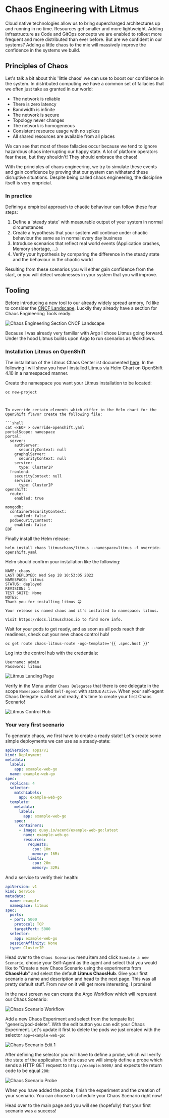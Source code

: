 # Chaos Engineering with Litmus

Cloud native technologies allow us to bring supercharged architectures up and running in no time. Resources get smaller and more lightweight. Adding Infrastructure as Code and GitOps concepts we are enabled to rollout more frequent and more distributed than ever before. But are we confident in our systems? Adding a little chaos to the mix will massively improve the confidence in the systems we build.

## Principles of Chaos

Let's talk a bit about this 'little chaos' we can use to boost our confidence in the system. In distributed computing we have a common set of fallacies that we often just take as granted in our world:

* The network is reliable
* There is zero latency
* Bandwidth is infinite
* The network is secure
* Topology never changes
* The network is homogeneous
* Consistent resource usage with no spikes
* All shared resources are available from all places

We can see that most of these fallacies occur because we tend to ignore hazardous chaos interrupting our happy state. A lot of platform operators fear these, but they shouldn't! They should embrace the chaos!

With the principles of chaos engineering, we try to simulate these events and gain confidence by proving that our system can withstand these disruptive situations. Despite being called chaos engineering, the discipline itself is very empricial.

### In practice

Defining a empirical approach to chaotic behaviour can follow these four steps:

1. Define a 'steady state' with measurable output of your system in normal circumstances
2. Create a hypothesis that your system will continue under chaotic behaviour the same as in normal every day business
3. Introduce scenarios that reflect real world events (Application crashes, Memory shortage, ...)
4. Verify your hypothesis by comparing the difference in the steady state and the behaviour in the chaotic world

Resulting from these scenarios you will either gain confidence from the start, or you will detect weaknesses in your system that you will improve.

## Tooling

Before introducing a new tool to our already widely spread armory, I'd like to consider the [CNCF Landscape](https://landscape.cncf.io/). Luckily they already have a section for Chaos Engineering Tools ready:

![Chaos Engineering Section CNCF Landscape](/static/litmus-blog/cncf_chaos.png)

Because I was already very familiar with Argo I chose Litmus going forward. Under the hood Litmus builds upon Argo to run scenarios as Workflows.

### Installation Litmus on OpenShift

The installation of the Litmus Chaos Center ist documented [here](https://docs.litmuschaos.io/docs/user-guides/chaoscenter-namespace-scope-installation/). In the following I will show you how I installed Litmus via Helm Chart on OpenShift 4.10 in a namespaced manner.

Create the namespace you want your Litmus installation to be located:

```shell
oc new-project 



To override certain elements which differ in the Helm chart for the OpenShift flavor create the following file:

```shell
cat <<EOF > override-openshift.yaml
portalScope: namespace
portal:
  server:
    authServer:
      securityContext: null
    graphqlServer:
      securityContext: null
    service:
      type: ClusterIP
  frontend:
    securityContext: null
    service:
      type: ClusterIP
openshift:
  route:
    enabled: true

mongodb:
  containerSecurityContext:
    enabled: false
  podSecurityContext:
    enabled: false
EOF
```

Finally install the Helm release:

```shell
helm install chaos litmuschaos/litmus --namespace=litmus -f override-openshift.yaml
```

Helm should confirm your installation like the following:

```text
NAME: chaos
LAST DEPLOYED: Wed Sep 28 10:53:05 2022
NAMESPACE: litmus
STATUS: deployed
REVISION: 1
TEST SUITE: None
NOTES:
Thank you for installing litmus 😀

Your release is named chaos and it's installed to namespace: litmus.

Visit https://docs.litmuschaos.io to find more info.
```

Wait for your pods to get ready, and as soon as all pods reach their readiness, check out your new chaos control hub!

```shell
oc get route chaos-litmus-route -ogo-template='{{ .spec.host }}'
```

Log into the control hub with the credentials:

```
Username: admin
Password: litmus
``` 

![Litmus Landing Page](/litmus-blog/litmus_home.png)

Verify in the Menu under `Chaos Delegates` that there is one delegate in the scope `Namespace` called `Self-Agent` with status `Active`. When your self-agent Chaos Delegate is all set and ready, it's time to create your first Chaos Scenario!

![Litmus Control Hub](/litmus-blog/litmus_delegates.png)

### Your very first scenario

To generate chaos, we first have to create a ready state! Let's create some simple deployments we can use as a steady-state:

```yaml
apiVersion: apps/v1
kind: Deployment
metadata:
  labels:
    app: example-web-go
  name: example-web-go
spec:
  replicas: 4
  selector:
    matchLabels:
      app: example-web-go
  template:
    metadata:
      labels:
        app: example-web-go
    spec:
      containers:
      - image: quay.io/acend/example-web-go:latest
        name: example-web-go
        resources:
          requests:
            cpu: 10m
            memory: 16Mi
          limits:
            cpu: 20m
            memory: 32Mi
```

And a service to verify their health:

```yaml
apiVersion: v1
kind: Service
metadata:
  name: example
  namespace: litmus
spec:
  ports:
  - port: 5000
    protocol: TCP
    targetPort: 5000
  selector:
    app: example-web-go
  sessionAffinity: None
  type: ClusterIP
```

Head over to the `Chaos Scenarios` menu item and click `Scedule a new Scenario`, choose your Self-Agent as the agent and select that you would like to "Create a new Chaos Scenario using the experiments from **ChaosHub**" and select the default **Litmus ChaosHub**. Give your first scenario a name and description and head to the next page. This was all pretty default stuff. From now on it will get more interesting, I promise!

In the next screen we can create the Argo Workflow which will represent our Chaos Scenario:

![Chaos Scenario Workflow](/litmus-blog/new-chaos-scenario.png)

Add a new Chaos Experiment and select from the tempate list "generic/pod-delete". With the edit button you can edit your Chaos Experiment. Let's update it first to delete the pods we just created with the selector `app=example-web-go`:

![Chaos Scenario Edit 1](/litmus-blog/edit-scenario.png)

After defining the selector you will have to define a probe, which will verify the state of the applicaiton. In this case we will simply define a probe which sends a HTTP GET request to `http://example:5000/` and expects the return code to be equal `200`:

![Chaos Scenario Probe](/litmus-blog/edit-probe.png)

When you have added the probe, finish the experiment and the creation of your scenario. You can choose to schedule your Chaos Scenario right now!

Head over to the main page and you will see (hopefully) that your first scenario was a success!
